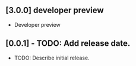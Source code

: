 ## [3.0.0] developer preview

* Developer preview

## [0.0.1] - TODO: Add release date.

* TODO: Describe initial release.

